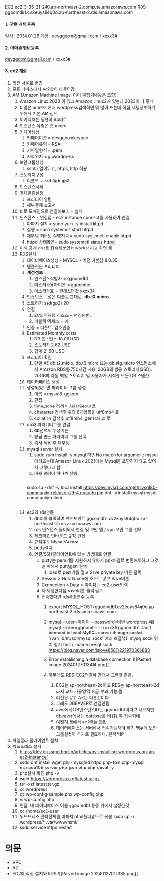 EC2
	ec2-3-35-21-240.ap-northeast-2.compute.amazonaws.com
RDS
	ggoomdb1.cv2euys84q0o.ap-northeast-2.rds.amazonaws.com


#### 1.  구글 계정 등록
일시 : 2024.01.26
계정 : devggoom@gmail.com  / xxxx3#

#### 2. 아마존계정 등록
devggoom@gmail.com / xxxx3#

#### 3. ec2 개설
1. 리전 서울로 변경
2. 모든 서비스에서 ec2찾아서 들어감
3. AMI(Amazon Machine Image. 이미 짜집기해놓은 조합)
	1. Amazon Linux 2023 이 있고 Amazon Linux2가 있는데 2023이 다 좋네
	2. 더많은 ami보기에서 wordpress검색하면 뭐 많이 뜨는데 직접 세팅공부하기 위해서 기본 AMI선택
	3. 아키텍처는 당연히 64비트
	4. 인스턴스 유형은 t2.micro
	5. 키페어생성
		1. 키페어이름 = devggoomkeypair
		2. 키페어유형 = RSA
		3. 키파일형식 = .pem
		4. 저장위치 = g:\wordpress
	6. 보안그룹생성
		1. ssh다 열어두고, https, http 허용
	7. 스토리지구성
		1. 디폴트 = ssd 8gb gp3
	8. 인스턴스시작
	9. 결재알림설정
		1. 프리티어 알림
		2. 세부결제 보고서
	10. 바로 도메인으로 연결해보기 = 실패
	11. 인스턴스 - 연결탭 - ec2 instance connect를 사용하여 연결
		1. 아파치 설치 = sudo yum -y install httpd
		2. 실행 = sudo systemctl start httpd
		3. 재부팅 되어도 실행지속 = sudo systemctl enable httpd
		4. httpd 상태확인= sudo systemctl status httpd
	12. 이제 공개 dns로 접속해보면 It works! 라고 화면 뜸
	13. RDS설치
		1. 데이터베이스생성 - MYSQL - 버전 기본값 8.0.35
		2. 템플릿은 프리티어
		3. **계정정보**
			1. 인스턴스식별자 = ggoomdb1
			2. 마스터사용자이름 = ggoomter
			3. 마스터암호 = 원래쓰던것 xxxx3#
		4. 인스턴스 구성은 디폴트 그대로.  **db.t3.micro**
		5. 스토리지 ssd(gp2) 20
		6. 연결 
			1. EC2 컴퓨팅 리소스 = 연결안함.
			2. 퍼블릭 엑세스 = 예
		7. 인증 = 디폴트. 암호인증
		8. Estimated Monthly costs
			1. DB 인스턴스 18.98 USD
			2. 스토리지 2.62 USD
			3. 합계 21.60 USD
		9. 프리티어 확인
			1. 단일 AZ db.t2.micro, db.t3.micro 또는 db.t4g.micro 인스턴스에서 Amazon RDS를 750시간 사용.
				20GB의 범용 스토리지(SSD).
				20GB의 자동 백업 스토리지 및 사용자가 시작한 모든 DB 스냅샷.
		12. 데이터베이스 생성
		13. 생성되었으면 파라미터 그룹 생성
			1. 이름 = mysql8-ggoom
			2. 편집
			3. time_zone 검색후 Asia/Seoul 로
			4. character 검색후 위의 6개항목을 utf8mb4 로
			5. collation 검색후 utf8mb4_general_ci 로
		14. db와 파라미터그룹 연결
			1. db선택후 수정버튼
			2. 방금 만든 파라미터 그룹 선택
			3. 즉시 적용 후 재부팅
		15. mysql server 설치
			1. sudo yum install -y mysql 하면 No match for argument: mysql 에러뜨는데 Amazon Linux 2023에는 Mysql을 포함하지 않고 있어서 그렇다고 함
			2. 아래 명령어 하나씩 실행
			   ```sql
		    sudo su -
			dnf -y localinstall https://dev.mysql.com/get/mysql80-community-release-el9-4.noarch.rpm
			dnf -y install mysql mysql-community-client
			   ```
		16. ec2와 rds연동
			1. db이름 클릭하여 엔드포인트 ggoomdb1.cv2euys84q0o.ap-northeast-2.rds.amazonaws.com
			2. rds 인스턴스 들어와서 연결 및 보안 탭 / vpc 보안 그룹 선택
			3. 체크하고 인바운드 규칙 편집
			4. 규칙추가 Mysql/Aurora
			5. putty설치
			6. 연결/SSH클라이언트에 있는 방법대로 연결
				1. putty는 pem키를 지원하지 않아서 ppk파일로 변환해야하고 그것을 위해서 puttygen 실행
					1. load로 pem키를 열고 Save private key 버튼 클릭
				2. Sesson > Host Name에 호스트 넣고 Save버튼
				3. Connection > Data > 아이디는 ec2-user입력
				4. 다 세팅한다음 save버튼 클릭 필수
				5.  접속했다면 rds환경변수 등록
					1. export MYSQL_HOST=ggoomdb1.cv2euys84q0o.ap-northeast-2.rds.amazonaws.com
					3. mysql --user=아이디 --password=비번 wordpress
					   예) mysql --user=ggoomter --xxxx3# ggoomdb1
					   Can't connect to local MySQL server through socket '/var/lib/mysql/mysql.sock' 에러
					    해결책1. mysql.sock 위치 찾기   find / -name mysql.sock
					    https://blog.naver.com/islove8587/221970366883
					   
					1. Error establishing a database connection
					   ![[Pasted image 20240127013414.png]]
					4. 아무래도 RDS-EC2연결이 안돼서 그런것 같음. 
						1. EC2는 ap-northeast-2c이고 RDS는 ap-northeast-2d라서 교차 가용영역 요금 부과 가능 뜸
						2. 리전은 같고 AZ는 다른것이다.
						3. 그래도 DBEAVER로 연결안됨
						4. aws에서 DB인스턴스ID는 ggoomdb1이라고 나오지만 dbeaver에서는 databse를 비워둬야 접속되네
						5. 여전히 웹에서 ec2로는 안됨
						6. 데이터베이스는 서버에서 접속가능해야 하기 땜누에 보안그룹설정이 추가로 필요하다. 탄력적IP
4. 파일질라 클라이언트 설치
5. 워드프레스 설치
	1. https://dev.classmethod.jp/articles/try-installing-wordpress-on-an-ec2-instance/
	2. sudo dnf install wget php-mysqlnd httpd php-fpm php-mysqli mariadb105-server php-json php php-devel -y
	3. php설치 확인    php -v
	4. wget https://wordpress.org/latest.tar.gz
	5. tar -xzf latest.tar.gz
	6. cd wordpress
	7. cp wp-config-sample.php wp-config.php
	8. vi wp-config.php
	9. 편집. 내 데이터베이스 이름 ggoomdb1 등등 위에서 설정한것
	10. cd /home/ec2-user
	11. 워드프레스 폴더전체를 아파치 html폴더밑으로 복붙    sudo cp -r wordpress/* /var/www/html/
	12. sudo service httpd restart


# 의문
- VPC
- AZ
- EC2에 직접 설치와 RDS
  ![[Pasted image 20240127015335.png]]